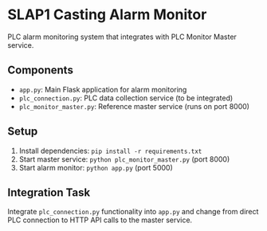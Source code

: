 # SLAP1 Casting Alarm Monitor

PLC alarm monitoring system that integrates with PLC Monitor Master service.

## Components
- `app.py`: Main Flask application for alarm monitoring
- `plc_connection.py`: PLC data collection service (to be integrated)
- `plc_monitor_master.py`: Reference master service (runs on port 8000)

## Setup
1. Install dependencies: `pip install -r requirements.txt`
2. Start master service: `python plc_monitor_master.py` (port 8000)
3. Start alarm monitor: `python app.py` (port 5000)

## Integration Task
Integrate `plc_connection.py` functionality into `app.py` and change from direct PLC connection to HTTP API calls to the master service.
